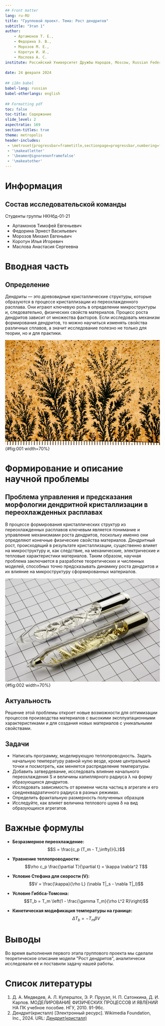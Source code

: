 ```yaml
---
## Front matter
lang: ru-RU
title: "Групповой проект. Тема: Рост дендритов"
subtitle: "Этап 1"
author:
	- Артамонов Т. Е.,
	- Федорина Э. В.,
	- Морозов М. E.,
	- Коротун И. И.,
	- Маслова А. С.
institute: Российский Университет Дружбы Народов, Moscow, Russian Federation

date: 24 февраля 2024

## i18n babel
babel-lang: russian
babel-otherlangs: english

## Formatting pdf
toc: false
toc-title: Содержание
slide_level: 2
aspectratio: 169
section-titles: true
theme: metropolis
header-includes:
 - \metroset{progressbar=frametitle,sectionpage=progressbar,numbering=fraction}
 - '\makeatletter'
 - '\beamer@ignorenonframefalse'
 - '\makeatother'
---
```

# Информация

## Состав исследовательской команды

Студенты группы НКНбд-01-21

- Артамонов Тимофей Евгеньевич
- Федорина Эрнест Васильевич
- Морозов Михаил Евгеньвич
- Коротун Илья Игоревич
- Маслова Анастасия Сергеевна

# Вводная часть

## Определение

Дендриты — это древовидные кристаллические структуры, которые образуются в процессе кристаллизации из переохлажденного расплава. Они играют ключевую роль в определении микроструктуры и, следовательно, физических свойств материалов. Процесс роста дендритов зависит от множества факторов. Если исследовать механизм формирования дендритов, то можно научиться изменять свойства различных сплавов, а значит исследование полезно не только для теории, но и для практики.

![Дендриты марганца](image/1.jpg){#fig:001 width=70%}

# Формирование и описание научной проблемы

## Проблема управления и предсказания морфологии дендритной кристаллизации в переохлажденных расплавах

В процессе формирования кристаллических структур из переохлажденных расплавов ключевым является понимание и управление механизмами роста дендритов, поскольку именно они определяют конечные физические свойства материалов. Дендритный рост, происходящий в результате кристаллизации, существенно влияет на микроструктуру и, как следствие, на механические, электрические и тепловые характеристики материалов. Таким образом, научная проблема заключается в разработке теоретических и численных моделей, способных точно предсказывать динамику роста дендритов и их влияние на микроструктуру сформированных материалов.

![Рубидий и цезий в ампулах](image/2.jpg){#fig:002 width=70%}

## Актуальность

Решение этой проблемы откроет новые возможности для оптимизации процессов производства материалов с высокими эксплуатационными характеристиками и для создания новых материалов с уникальными свойствами.

## Задачи

- Написать программу, моделирующую теплопроводность. Задать начальную температуру равной нулю везде, кроме центральной точки и посмотреть, как меняется распределение температуры.
- Добавить затвердевание, исследовать влияние начального переохлаждения S и величины капиллярного радиуса λ на форму образующихся дендритов.
- Исследовать зависимость от времени числа частиц в агрегате и его среднеквадратичного радиуса в разных режимах.
- Определить фрактальную размерность полученных образцов
- Исследуйте, как влияет величина теплового шума δ на вид образующихся агрегатов.

# Важные формулы

- **Безразмерное переохлаждение:**
$$S = \frac{c_p (T_m - T_\infty)}{L}$$

- **Уравнение теплопроводности:**
$$\rho c_p \frac{\partial T}{\partial t} = \kappa \nabla^2 T$$

- **Условие Стефана для скорости \(V\):**
$$V = \frac{\kappa}{\rho L} (\nabla T|_s - \nabla T|_l)$$

- **Условие Гиббса-Томсона:**
$$T_b = T_m \left(1 - \frac{\gamma T_m}{\rho L^2 R}\right)$$

- **Кинетическая модификация температуры на границе:**
$$\Delta T_b = -T_m \beta V$$

# Выводы

Во время выполнения первого этапа группового проекта мы сделали теоретическое описание модели "Рост дендритов", аналитически исследовали её и поставили задачу нашей работы.

# Список литературы

1. Д. А. Медведев, А. Л. Куперштох, Э. Р. Прууэл, Н. П. Сатонкина, Д. И. Карпов. МОДЕЛИРОВАНИЕ ФИЗИЧЕСКИХ ПРОЦЕССОВ И ЯВЛЕНИЙ НА ПК учебное пособие. НГУ, 2010. 91-96с.
2. Дендрит(кристалл) [Электронный ресурс]. Wikimedia Foundation, Inc., 2024. URL: [Дендрит(кристалл)](https://en.wikipedia.org/wiki/Dendrite_(crystal))

